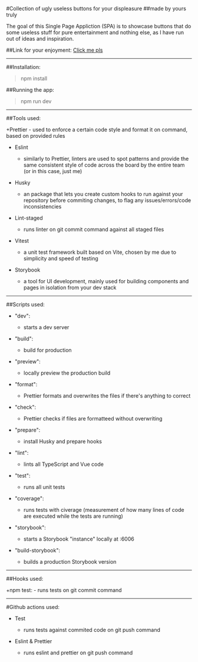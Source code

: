 #Collection of ugly useless buttons for your displeasure
##made by yours truly 

The goal of this Single Page Appliction (SPA) is to showcase buttons that 
do some useless stuff for pure entertainment and nothing else, as I have 
run out of ideas and inspiration. 

##Link for your enjoyment: 
[Click me pls](https://zesty-lily-41decc.netlify.app)

---

##Installation: 

> npm install 

##Running the app: 

>npm run dev 

---

##Tools used: 

+Prettier
    - used to enforce a certain code style and format it on command, based
    on provided rules 

+ Eslint
    - similarly to Prettier, linters are used to spot patterns and provide 
    the same consistent style of code across the board by the entire team 
    (or in this case, just me)

+ Husky 
    - an package that lets you create custom hooks to run against your repository 
    before commiting changes, to flag any issues/errors/code inconsistencies

+ Lint-staged
    - runs linter on git commit command against all staged files 

+ Vitest
    - a unit test framework built based on Vite, chosen by me due to simplicity 
    and speed of testing 

+ Storybook 
    - a tool for UI development, mainly used for  building components and pages 
    in isolation from your dev stack

---

##Scripts used: 

+ "dev":
    - starts a dev server

+ "build":
    - build for production

+ "preview":
    - locally preview the production build 

+ "format":
    - Prettier formats and overwrites the files if there's anything to correct

+ "check":
    - Prettier checks if files are formatteed without overwriting

+ "prepare":
    - install Husky and prepare hooks 

+ "lint":
    - lints all TypeScript and Vue code 

+ "test":
    - runs all unit tests 

+ "coverage":
    - runs tests with civerage (measurement of how many lines of code are
    executed while the tests are running)

+ "storybook":
    - starts a Storybook "instance" locally at :6006 

+ "build-storybook":
    - builds a production Storybook version

---

##Hooks used: 

+npm test: 
    - runs tests on git commit command 

--- 

#Github actions used: 

+ Test
    - runs tests against commited code on git push command

+ Eslint & Prettier 
    - runs eslint and prettier on git push command



